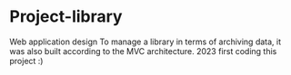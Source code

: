 # Project-library
 Web application design
To manage a library in terms of archiving data, it was also built according to the MVC architecture.
 2023 first coding this project :)

